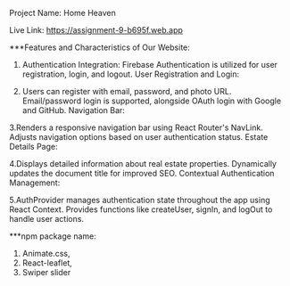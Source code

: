 
Project Name: Home Heaven

Live Link: https://assignment-9-b695f.web.app

 ***Features and Characteristics of Our Website:
 
1. Authentication Integration:
Firebase Authentication is utilized for user registration, login, and logout.
User Registration and Login:

2. Users can register with email, password, and photo URL.
Email/password login is supported, alongside OAuth login with Google and GitHub.
Navigation Bar:

3.Renders a responsive navigation bar using React Router's NavLink.
Adjusts navigation options based on user authentication status.
Estate Details Page:

4.Displays detailed information about real estate properties.
Dynamically updates the document title for improved SEO.
Contextual Authentication Management:

5.AuthProvider manages authentication state throughout the app using React Context.
Provides functions like createUser, signIn, and logOut to handle user actions.





 ***npm package name:

1. Animate.css,
2. React-leaflet,
3. Swiper slider



